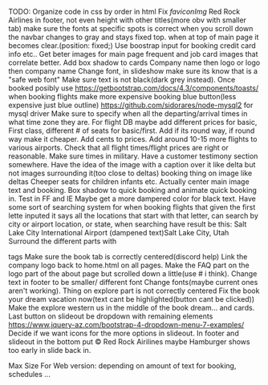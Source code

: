   TODO:
   Organize code in css by order in html
   Fix *faviconImg* Red Rock Airlines in footer, not even height with other titles(more obv with smaller tab)
   make sure the fonts at specific spots is correct
   when you scroll down the navbar changes to gray and stays fixed top. when at top of main page it becomes clear.(position: fixed;)
   Use boostrap input for booking credit card info etc..
   Get beter images for main page frequent and job card images that correlate better.
   Add box shadow to cards
   Company name then logo or logo then company name
   Change font, in slideshow make sure its know that is a "safe web font"
   Make sure text is not black(dark grey instead).
   Once booked posibly use https://getbootstrap.com/docs/4.3/components/toasts/
   when booking flights make more expensive booking blue button(less expensive just blue outline)
   https://github.com/sidorares/node-mysql2 for mysql driver 
   Make sure to specify when all the departing/arrival times in what time zone they are.
   For flight DB maybe add different prices for basic, First class, different # of seats for basic/first. Add if its round way, if round way make it cheaper. Add cents to prices.
   Add around 10-15 more flights to various airports.
   Check that all flight times/flight prices are right or reasonable. Make sure times in military.
   Have a customer testimony section somewhere.
   Have the idea of the image with a caption over it like delta but not images surrounding it(too close to deltas)
   booking thing on image like deltas
   Cheeper seats for children infants etc.
   Actually center main image text and booking.
   Box shadow to quick booking and animate quick booking in.
   Test in FF and IE
   Maybe get a more dampered color for black text.
   Have some sort of searching system for when booking flights that given the first lette inputed it says all the locations that start with that letter, can search by city or airport location, or state, when searching have result be this:
      Salt Lake City International Airport
        (dampened text)Salt Lake City, Utah
   Surround the different parts with <section> tags
   Make sure the book tab is correctly centered(discord help)
   Link the company logo back to home.html on all pages.
   Make the FAQ part on the logo part of the about page but scrolled down a little(use # i think).
   Change text in footer to be smaller/ different font
   Change fonts(maybe current ones aren't working).
   Thing on explore part is not correctly centered
   Fix the book your dream vacation now(text cant be highlighted(button cant be clicked))
   Make the explore western us in the middle of the book dream... and cards.
   Last button on slideout be dropdown with remaining elements https://www.jquery-az.com/bootstrap-4-dropdown-menu-7-examples/
   Decide if we want icons for the more options in slideout.
   In footer and slideout in the bottom put &copy; Red Rock Airilines maybe
   Hamburger shows too early in slide back in.



   Max Size For Web version:
    depending on amount of text for booking, schedules ...